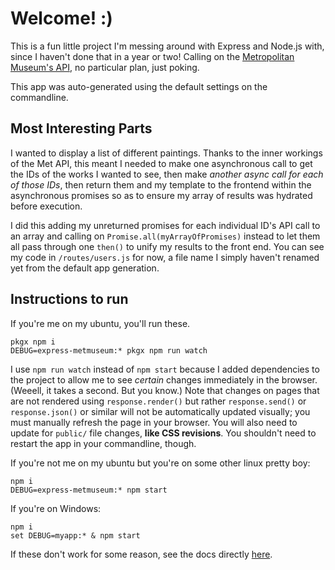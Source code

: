 # Welcome! :)

This is a fun little project I'm messing around with Express and Node.js with, since I haven't done that in a year or two! Calling on the [Metropolitan Museum's API](https://metmuseum.github.io), no particular plan, just poking.

This app was auto-generated using the default settings on the commandline.

## Most Interesting Parts

I wanted to display a list of different paintings. Thanks to the inner workings of the Met API, this meant I needed to make one asynchronous call to get the IDs of the works I wanted to see, then make *another async call for each of those IDs*, then return them and my template to the frontend within the asynchronous promises so as to ensure my array of results was hydrated before execution.

I did this adding my unreturned promises for each individual ID's API call to an array and calling on `Promise.all(myArrayOfPromises)` instead to let them all pass through one `then()` to unify my results to the front end. You can see my code in `/routes/users.js` for now, a file name I simply haven't renamed yet from the default app generation.

## Instructions to run

If you're me on my ubuntu, you'll run these.

```
pkgx npm i
DEBUG=express-metmuseum:* pkgx npm run watch
```

I use `npm run watch` instead of `npm start` because I added dependencies to the project to allow me to see *certain* changes immediately in the browser. (Weeell, it takes a second. But you know.) Note that changes on pages that are not rendered using `response.render()` but rather `response.send()` or `response.json()` or similar will not be automatically updated visually; you must manually refresh the page in your browser. You will also need to update for `public/` file changes, **like CSS revisions**. You shouldn't need to restart the app in your commandline, though.


If you're not me on my ubuntu but you're on some other linux pretty boy:

```
npm i
DEBUG=express-metmuseum:* npm start
```

If you're on Windows:

```
npm i
set DEBUG=myapp:* & npm start
```

If these don't work for some reason, see the docs directly [here](https://expressjs.com/en/starter/generator.html).